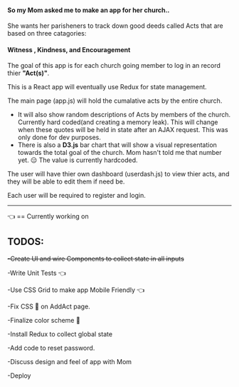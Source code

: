 #### So my Mom asked me to make an app for her church.. 

She wants her parisheners to track down good deeds called Acts that are based on three catagories: 
  #### Witness , Kindness, and Encouragement

The goal of this app is for each church going member to log in an record thier **"Act(s)"**. 

This is a React app will eventually use Redux for state management. 

The main page (app.js) will hold the cumalative acts by the entire church.
 + It will also show random descriptions of Acts by members of the church. Currently hard coded(and creating a memory leak). This will change when these quotes will be held in state after an AJAX request. This was only done for dev purposes. 
 + There is also a **D3.js** bar chart that will show a visual representation towards the total goal of the church. 
 Mom hasn't told me that number yet. :expressionless: The value is currently hardcoded. 

The user will have thier own dashboard (userdash.js) to view thier acts, and they will be able to edit them if need be. 

Each user will be required to register and login. 

---
:point_left: == Currently working on
## TODOS:
  ~~-Create UI and wire Components to collect state in all inputs~~

  -Write Unit Tests :point_left:

  -Use CSS Grid to make app Mobile Friendly :point_left:

  -Fix CSS :bug: on AddAct page.

  -Finalize color scheme :grimacing:

  -Install Redux to collect global state

  -Add code to reset password.

  -Discuss design and feel of app with Mom
  
  -Deploy